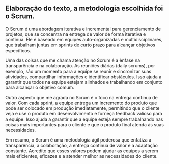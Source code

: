 ## Elaboração do texto, a metodologia escolhida foi o Scrum.

O Scrum é uma abordagem iterativa e incremental para gerenciamento de projetos, que se concentra na entrega de valor de forma iterativa e contínua. Ele é baseado em equipes auto-organizadas e multidisciplinares, que trabalham juntas em sprints de curto prazo para alcançar objetivos específicos.

Uma das coisas que me chama atenção no Scrum é a ênfase na transparência e na colaboração. As reuniões diárias (daily scrums), por exemplo, são um momento para a equipe se reunir e sincronizar suas atividades, compartilhar informações e identificar obstáculos. Isso ajuda a garantir que todos na equipe estejam alinhados e trabalhando em conjunto para alcançar o objetivo comum.

Outro aspecto que me agrada no Scrum é o foco na entrega contínua de valor. Com cada sprint, a equipe entrega um incremento do produto que pode ser colocado em produção imediatamente, permitindo que o cliente veja e use o produto em desenvolvimento e forneça feedback valioso para a equipe. Isso ajuda a garantir que a equipe esteja sempre trabalhando nas coisas mais importantes para o cliente e que o produto final atenda às suas necessidades.

Em resumo, o Scrum é uma metodologia ágil poderosa que enfatiza a transparência, a colaboração, a entrega contínua de valor e a adaptação constante. Acredito que esses valores podem ajudar as equipes a serem mais eficientes, eficazes e a atender melhor as necessidades do cliente.
